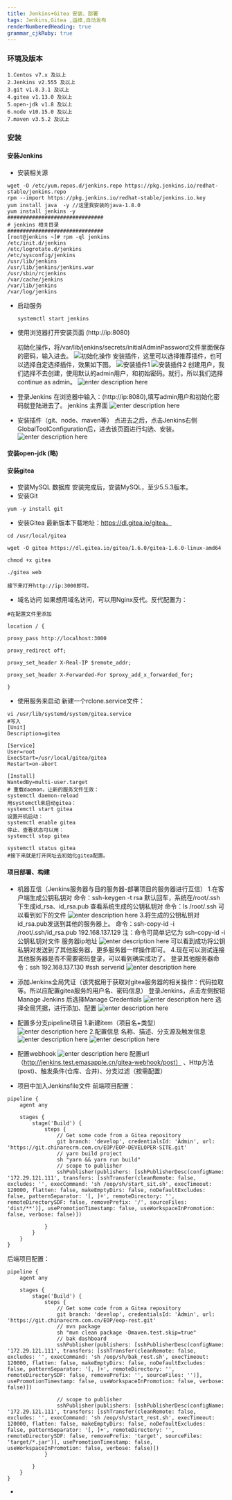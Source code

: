 ```yaml
---
title: Jenkins+Gitea 安装、部署
tags: Jenkins,Gitea ,运维,自动发布
renderNumberedHeading: true
grammar_cjkRuby: true
---
```

### 环境及版本
	1.Centos v7.x 及以上
	2.Jenkins v2.555 及以上
	3.git v1.8.3.1 及以上
	4.gitea v1.13.0 及以上
	5.open-jdk v1.8 及以上
	6.node v10.15.0 及以上
	7.maven v3.5.2 及以上
	
### 安装

#### 安装Jenkins
- 安装相关源
  
``` sh?linenums
wget -O /etc/yum.repos.d/jenkins.repo https://pkg.jenkins.io/redhat-stable/jenkins.repo
rpm --import https://pkg.jenkins.io/redhat-stable/jenkins.io.key
yum install java  -y //这里我安装的java-1.8.0
yum install jenkins -y 
###############################
# jenkins 相关目录
###############################
[root@jenkins ~]# rpm -ql jenkins
/etc/init.d/jenkins
/etc/logrotate.d/jenkins
/etc/sysconfig/jenkins
/usr/lib/jenkins
/usr/lib/jenkins/jenkins.war
/usr/sbin/rcjenkins
/var/cache/jenkins
/var/lib/jenkins
/var/log/jenkins
```

- 启动服务
  ``` sh?|linenums
  systemctl start jenkins
  ```
- 使用浏览器打开安装页面 (http://ip:8080)
  
  初始化操作，将/var/lib/jenkins/secrets/initialAdminPassword文件里面保存的密码，输入进去。
  ![初始化操作](./images/1610003559300.png)
  安装插件，这里可以选择推荐插件，也可以选择自定选择插件，效果如下图。
  ![安装插件1](./images/1610003721043.png)
  ![安装插件2](./images/1610003768351.png)
  创建用户，我们选择不去创建，使用默认的admin用户，和初始密码。就行。所以我们选择continue as admin。
  ![enter description here](./images/1610003928796.png)
- 登录Jenkins
  在浏览器中输入：(http://ip:8080),填写admin用户和初始化密码就登陆进去了。
  jenkins 主界面
  ![enter description here](./images/1610004034070.png)
- 安装插件（git、node、maven等）
  点进去之后，点击Jenkins右侧GlobalToolConfiguration后，进去该页面进行勾选、安装。
 ![enter description here](./images/1610004377152.png)
 
 #### 安装open-jdk (略)
 
 #### 安装gitea
 - 安装MySQL 数据库
   安装完成后，安装MySQL，至少5.5.3版本。
 - 安装Git
   

``` sh?linenums
yum -y install git
```

 - 安装Gitea
	   最新版本下载地址：https://dl.gitea.io/gitea。

``` sh?linenums
cd /usr/local/gitea

wget -O gitea https://dl.gitea.io/gitea/1.6.0/gitea-1.6.0-linux-amd64

chmod +x gitea

./gitea web
```
	接下来打开http://ip:3000即可。
 - 域名访问
   如果想用域名访问，可以用Nginx反代。反代配置为：
   

``` sh?linenums
#在配置文件里添加

location / {

proxy_pass http://localhost:3000

proxy_redirect off;

proxy_set_header X-Real-IP $remote_addr;

proxy_set_header X-Forwarded-For $proxy_add_x_forwarded_for;

}
```

 - 使用服务来启动
   新建一个rclone.service文件：
``` sh?linenums
vi /usr/lib/systemd/system/gitea.service
#写入
[Unit]
Description=gitea

[Service]
User=root
ExecStart=/usr/local/gitea/gitea
Restart=on-abort

[Install]
WantedBy=multi-user.target
# 重载daemon，让新的服务文件生效：
systemctl daemon-reload
用systemctl来启动gitea：
systemctl start gitea
设置开机启动：
systemctl enable gitea
停止、查看状态可以用：
systemctl stop gitea

systemctl status gitea
#接下来就是打开网址去初始化gitea配置。
```
#### 项目部署、构建
- 机器互信（Jenkins服务器与目的服务器-部署项目的服务器进行互信）
  1.在客户端生成公钥私钥对
  命令：ssh-keygen -t rsa
  默认回车，系统在/root/.ssh下生成id_rsa、id_rsa.pub
  查看系统生成的公钥私钥对
  命令：ls /root/.ssh
  可以看到如下的文件
  ![enter description here](./images/1610008231213.png)
  3.将生成的公钥私钥对id_rsa.pub发送到其他的服务器上。
  命令：ssh-copy-id -i /root/.ssh/id_rsa.pub 192.168.137.129 
  注：命令可简单记忆为 ssh-copy-id -i 公钥私钥对文件 服务器ip地址
  ![enter description here](./images/1610008260686.png)
  可以看到成功将公钥私钥对发送到了其他服务器，更多服务器一样操作即可。
  4.现在可以测试连接其他服务器是否不需要密码登录，可以看到确实成功了。
  登录其他服务器命令：ssh 192.168.137.130     #ssh serverid
  ![enter description here](./images/1610008295076.png)
- 添加Jenkins全局凭证（该凭据用于获取对gitea服务器的相关操作：代码拉取等。所以应配置gitea服务的用户名、密码信息）
  登录Jenkins，点击左侧按钮Manage Jenkins 后选择Manage Credentials
  ![enter description here](./images/1610008708020.png)
  选择全局凭据，进行添加、配置
  ![enter description here](./images/1610008797429.png)
  
- 配置多分支pipeline项目
  1.新建item（项目名+类型）
  ![enter description here](./images/1610009143723.png)
  2.配置信息
  名称、描述、分支源及触发信息
  ![enter description here](./images/1610009283887.png)
  ![enter description here](./images/1610009302999.png)
  
- 配置webhook
  ![enter description here](./images/1610009942760.png)
  配置url（http://jenkins.test.emasapple.cn/gitea-webhook/post） 、Http方法(post)、触发条件(仓库、合并)、分支过滤（按需配置）
- 项目中加入Jenkinsfile文件
  前端项目配置：

``` sh?linenums
pipeline {
    agent any

    stages {
        stage('Build') {
            steps {
                // Get some code from a Gitea repository
                git branch: 'develop', credentialsId: 'Admin', url: 'https://git.chinarecrm.com.cn/EOP/EOP-DEVELOPER-SITE.git'
                // yarn build project
                sh "yarn && yarn run build"
                // scope to publisher
                sshPublisher(publishers: [sshPublisherDesc(configName: '172.29.121.111', transfers: [sshTransfer(cleanRemote: false, excludes: '', execCommand: 'sh /eop/sh/start_sit.sh', execTimeout: 120000, flatten: false, makeEmptyDirs: false, noDefaultExcludes: false, patternSeparator: '[, ]+', remoteDirectory: '', remoteDirectorySDF: false, removePrefix: '/', sourceFiles: 'dist/**')], usePromotionTimestamp: false, useWorkspaceInPromotion: false, verbose: false)])

            }
        }
    }
}
```
后端项目配置：

``` sh?linenums
pipeline {
    agent any

    stages {
        stage('Build') {
            steps {
                // Get some code from a Gitea repository
                git branch: 'develop', credentialsId: 'Admin', url: 'https://git.chinarecrm.com.cn/EOP/eop-rest.git'
                // mvn package
                sh "mvn clean package -Dmaven.test.skip=true"
                // bak dashboard
                sshPublisher(publishers: [sshPublisherDesc(configName: '172.29.121.111', transfers: [sshTransfer(cleanRemote: false, excludes: '', execCommand: 'sh /eop/sh/bak_rest.sh', execTimeout: 120000, flatten: false, makeEmptyDirs: false, noDefaultExcludes: false, patternSeparator: '[, ]+', remoteDirectory: '', remoteDirectorySDF: false, removePrefix: '', sourceFiles: '')], usePromotionTimestamp: false, useWorkspaceInPromotion: false, verbose: false)])

                // scope to publisher
                sshPublisher(publishers: [sshPublisherDesc(configName: '172.29.121.111', transfers: [sshTransfer(cleanRemote: false, excludes: '', execCommand: 'sh /eop/sh/start_rest.sh', execTimeout: 120000, flatten: false, makeEmptyDirs: false, noDefaultExcludes: false, patternSeparator: '[, ]+', remoteDirectory: '', remoteDirectorySDF: false, removePrefix: 'target', sourceFiles: 'target/*.jar')], usePromotionTimestamp: false, useWorkspaceInPromotion: false, verbose: false)])
            }

        }
    }
}
```

- 